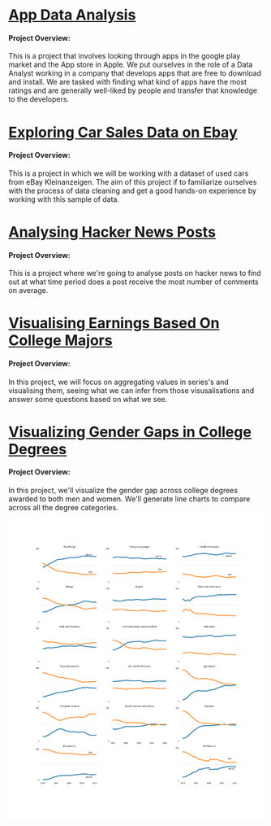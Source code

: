 # [App Data Analysis](https://github.com/Tj-dev-py/Data_Science_Repository/blob/main/App%20Data%20Analysis%20.ipynb)
#### Project Overview:
This is a project that involves looking through apps in the google play market and the App store in Apple. We put ourselves in the role of a Data Analyst working in a company that develops apps that are free to download and install. We are tasked with finding what kind of apps have the most ratings and are generally well-liked by people and transfer that knowledge to the developers.

# [Exploring Car Sales Data on Ebay](https://github.com/Tj-dev-py/Data_Science_Repository/blob/main/Exploring%20Ebay%20Car%20Sales%20Data%20(dataquest).ipynb)
#### Project Overview:
This is a project in which we will be working with a dataset of used cars from eBay Kleinanzeigen. The aim of this project if to familiarize ourselves with the process of data cleaning and get a good hands-on experience by working with this sample of data.

# [Analysing Hacker News Posts](https://github.com/Tj-dev-py/Data_Science_Repository/blob/main/Hacker%20News%20Posts.ipynb)
#### Project Overview:
This is a project where we're going to analyse posts on hacker news to find out at what time period does a post receive the most number of comments on average. 

# [Visualising Earnings Based On College Majors](https://github.com/Tj-dev-py/Data_Science_Repository/blob/main/Visualising%20Earnings%20Based%20On%20College%20Majors.ipynb)
#### Project Overview:
In this project, we will focus on aggregating values in series's and visualising them, seeing what we can infer from those visusalisations and answer some questions based on what we see.

# [Visualizing Gender Gaps in College Degrees](https://github.com/Tj-dev-py/Data_Science_Repository/blob/main/Visualizing%20Gender%20Gaps%20in%20College%20Degrees.ipynb)
#### Project Overview:
In this project, we'll visualize the gender gap across college degrees awarded to both men and women. We'll generate line charts to compare across all the degree categories.
![](https://github.com/Tj-dev-py/Data_Science_Portfolio/blob/main/images/gender_gaps.PNG)
